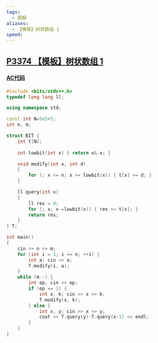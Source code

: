 ```yaml
---
tags:
  - 题解
aliases:
  - 【模板】树状数组 1
speed:
---
```

## [P3374 【模板】树状数组 1](https://www.luogu.com.cn/problem/P3374)

#### [AC代码](https://www.luogu.com.cn/record/176223211)

```cpp
#include <bits/stdc++.h>
typedef long long ll;

using namespace std;

const int N=5e5+5;
int n, m;

struct BIT {
	int t[N];
	
	int lowbit(int x) { return x&-x; }

	void modify(int x, int d)
	{
		for (; x <= n; x += lowbit(x)) { t[x] += d; }
	}

	ll query(int x)
	{
		ll res = 0;
		for (; x; x-=lowbit(x)) { res += t[x]; }
		return res;
	}
} T;

int main()
{
	cin >> n >> m;
	for (int i = 1; i <= n; ++i) {
		int a; cin >> a;
		T.modify(i, a);
	}
	while (m--) {
		int op; cin >> op;
		if (op == 1) {
			int x, k; cin >> x >> k;
			T.modify(x, k);
		} else {
			int x, y; cin >> x >> y;
			cout << T.query(y)-T.query(x-1) << endl;
		}
	}
}
```

